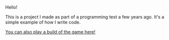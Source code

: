 Hello!

This is a project I made as part of a programming test a few years ago. It's a simple example of how I write code. 

[You can also play a build of the game here!](https://lantsinpance.github.io/Portfolio/)

